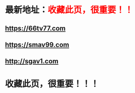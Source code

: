 # <h1>最新地址：<font color="red">收藏此页，很重要！！</font></h1>
<h2><a target="_blank" href="https://66tv77.com">https://66tv77.com</a></h2>
<h2><a target="_blank" href="https://smav99.com">https://smav99.com</a></h2>
<h2><a target="_blank" href="http://sgav1.com">http://sgav1.com</a></h2> 
<h1>收藏此页，很重要！！！</h1>

